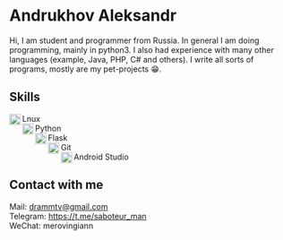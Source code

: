 # Andrukhov Aleksandr
Hi, I am student and programmer from Russia. In general I am doing programming, mainly in python3. I also had experience with many other languages (example, Java, PHP, C# and others). I write all sorts of programs, mostly are my pet-projects :grin:.

## Skills
  <img align="left" width="20px" src="https://upload.wikimedia.org/wikipedia/commons/a/a5/Archlinux-icon-crystal-64.svg"/>Lnux<br/>
  <img align="left" width="20px" src="https://cdn.worldvectorlogo.com/logos/python-5.svg"/>Python<br/>
  <img align="left" width="20px" src="https://cdn.jsdelivr.net/npm/simple-icons@3.10.0/icons/flask.svg"/>Flask<br/>
  <img align="left" width="20px" src="https://upload.wikimedia.org/wikipedia/commons/3/3f/Git_icon.svg"/>Git<br/>
  <img align="left" width="20px" src="https://upload.wikimedia.org/wikipedia/commons/archive/3/34/20200802160428%21Android_Studio_icon.svg"/>Android Studio<br/>
## Contact with me

Mail: drammtv@gmail.com<br/>
Telegram: https://t.me/saboteur_man<br/>
WeChat: merovingiann<br/>

<br/>
<!--


## My skills
<img align="left" width="32px" src="https://raw.githubusercontent.com/github/explore/80688e429a7d4ef2fca1e82350fe8e3517d3494d/topics/python/python.png"/>
<img align="left" width="32px" src="https://cdn.jsdelivr.net/npm/simple-icons@3.10.0/icons/flask.svg"/>
<img align="left" width="32px" src="https://raw.githubusercontent.com/github/explore/80688e429a7d4ef2fca1e82350fe8e3517d3494d/topics/git/git.png"/>
<img align="left" width="32px" src="https://raw.githubusercontent.com/github/explore/80688e429a7d4ef2fca1e82350fe8e3517d3494d/topics/linux/linux.png"/>
<img align="left" width="32px" src="https://raw.githubusercontent.com/github/explore/80688e429a7d4ef2fca1e82350fe8e3517d3494d/topics/postgresql/postgresql.png"/>
<img align="left" width="32px" src="https://raw.githubusercontent.com/github/explore/ccc16358ac4530c6a69b1b80c7223cd2744dea83/topics/php/php.png"/>

## Contact with me
[<img align="left" width="28px" src="https://cdn.jsdelivr.net/npm/simple-icons@v3/icons/telegram.svg"/>][telegram]
<img align="left" width="28px" src="https://cdn.jsdelivr.net/npm/simple-icons@3.10.0/icons/wechat.svg"/>merovingiann

**AlertRED/AlertRED** is a  _special_ ✨ repository because its `README.md` (this file) appears on your GitHub profile.

Here are some ideas to get you started:

- 🔭 I’m currently working on ...
- 🌱 I’m currently learning ...
- 👯 I’m looking to collaborate on ...
- 🤔 I’m looking for help with ...
- 💬 Ask me about ...
- 📫 How to reach me: ...
- 😄 Pronouns: ...
- ⚡ Fun fact: ...
-->

[telegram]:https://t.me/saboteur_man

